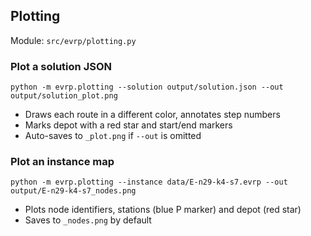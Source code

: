 ## Plotting

Module: `src/evrp/plotting.py`

### Plot a solution JSON

```
python -m evrp.plotting --solution output/solution.json --out output/solution_plot.png
```

- Draws each route in a different color, annotates step numbers
- Marks depot with a red star and start/end markers
- Auto-saves to `_plot.png` if `--out` is omitted

### Plot an instance map

```
python -m evrp.plotting --instance data/E-n29-k4-s7.evrp --out output/E-n29-k4-s7_nodes.png
```

- Plots node identifiers, stations (blue P marker) and depot (red star)
- Saves to `_nodes.png` by default

